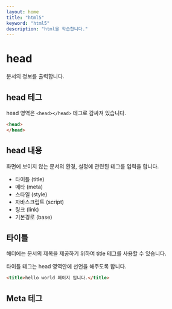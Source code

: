 ```yaml
---
layout: home
title: "html5"
keyword: "html5"
description: "html을 학습합니다."
---
```


# head
문서의 정보를 출력합니다.

## head 테그
head 영역은 `<head></head>` 테그로 감싸져 있습니다.

```html
<head> 
</head>
```
## head 내용
화면에 보이지 않는 
문서의 환경, 설정에 관련된 테그를 입력을 합니다.

* 타이틀 (title)
* 메타 (meta)
* 스타일 (style)
* 자바스크립트 (script)
* 링크 (link)
* 기본경로 (base)

## 타이틀
해더에는 문서의 제목을 제공하기 위하여 title 테그를 사용할 수 있습니다.

타이틀 테그는 head 영역안에 선언을 해주도록 합니다.

```html
<title>hello world 페이지 입니다.</title>
```

## Meta 테그



